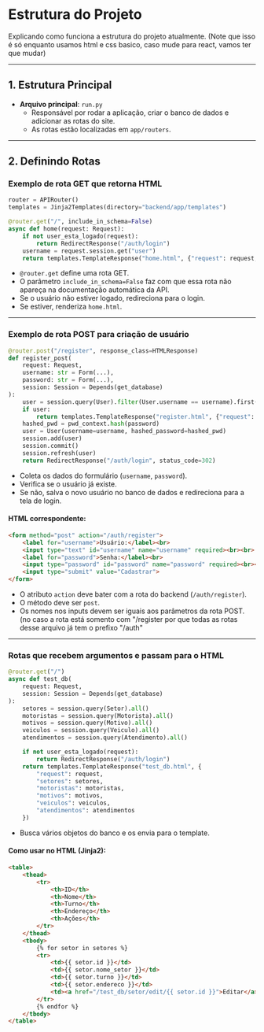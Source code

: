 # Estrutura do Projeto

Explicando como funciona a estrutura do projeto atualmente. (Note que isso é só enquanto usamos html e css basico, caso mude para react, vamos ter que mudar)

---

## 1. Estrutura Principal

- **Arquivo principal**: `run.py`
  - Responsável por rodar a aplicação, criar o banco de dados e adicionar as rotas do site.
  - As rotas estão localizadas em `app/routers`.

---

## 2. Definindo Rotas

### Exemplo de rota GET que retorna HTML

```python
router = APIRouter()
templates = Jinja2Templates(directory="backend/app/templates")

@router.get("/", include_in_schema=False)
async def home(request: Request):
    if not user_esta_logado(request):
        return RedirectResponse("/auth/login")
    username = request.session.get("user")
    return templates.TemplateResponse("home.html", {"request": request, "user": {"username": username}})
```

- `@router.get` define uma rota GET.
- O parâmetro `include_in_schema=False` faz com que essa rota não apareça na documentação automática da API.
- Se o usuário não estiver logado, redireciona para o login.
- Se estiver, renderiza `home.html`.

---

### Exemplo de rota POST para criação de usuário

```python
@router.post("/register", response_class=HTMLResponse)
def register_post(
    request: Request,
    username: str = Form(...),
    password: str = Form(...),
    session: Session = Depends(get_database)
):
    user = session.query(User).filter(User.username == username).first()
    if user:
        return templates.TemplateResponse("register.html", {"request": request, "error": "Usuário já existe"})
    hashed_pwd = pwd_context.hash(password)
    user = User(username=username, hashed_password=hashed_pwd)
    session.add(user)
    session.commit()
    session.refresh(user)
    return RedirectResponse("/auth/login", status_code=302)
```

- Coleta os dados do formulário (`username`, `password`).
- Verifica se o usuário já existe.
- Se não, salva o novo usuário no banco de dados e redireciona para a tela de login.

#### HTML correspondente:

```html
<form method="post" action="/auth/register">
    <label for="username">Usuário:</label><br>
    <input type="text" id="username" name="username" required><br><br>
    <label for="password">Senha:</label><br>
    <input type="password" id="password" name="password" required><br><br>
    <input type="submit" value="Cadastrar">
</form>
```

- O atributo `action` deve bater com a rota do backend (`/auth/register`).
- O método deve ser `post`.
- Os nomes nos inputs devem ser iguais aos parâmetros da rota POST. (no caso a rota está somento com "/register por que todas as rotas desse arquivo já tem o prefixo "/auth"
  

---

### Rotas que recebem argumentos e passam para o HTML

```python
@router.get("/")
async def test_db(
    request: Request,
    session: Session = Depends(get_database)
):
    setores = session.query(Setor).all()
    motoristas = session.query(Motorista).all()
    motivos = session.query(Motivo).all()
    veiculos = session.query(Veiculo).all()
    atendimentos = session.query(Atendimento).all()

    if not user_esta_logado(request):
        return RedirectResponse("/auth/login")
    return templates.TemplateResponse("test_db.html", {
        "request": request,
        "setores": setores,
        "motoristas": motoristas,
        "motivos": motivos,
        "veiculos": veiculos,
        "atendimentos": atendimentos
    })
```

- Busca vários objetos do banco e os envia para o template.

#### Como usar no HTML (Jinja2):

```html
<table>
    <thead>
        <tr>
            <th>ID</th>
            <th>Nome</th>
            <th>Turno</th>
            <th>Endereço</th>
            <th>Ações</th>
        </tr>
    </thead>
    <tbody>
        {% for setor in setores %}
        <tr>
            <td>{{ setor.id }}</td>
            <td>{{ setor.nome_setor }}</td>
            <td>{{ setor.turno }}</td>
            <td>{{ setor.endereco }}</td>
            <td><a href="/test_db/setor/edit/{{ setor.id }}">Editar</a></td>
        </tr>
        {% endfor %}
    </tbody>
</table>
```


